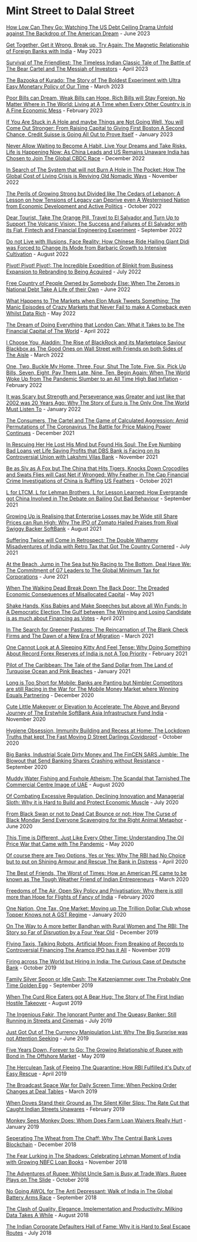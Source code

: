 # Mint Street to Dalal Street

[How Low Can They Go: Watching The US Debt Ceiling Drama Unfold against The Backdrop of The American Dream](https://mintstreettodalalstreet.blogspot.com/2023/06/how-low-can-they-go.html) - June 2023

[Get Together, Get it Wrong, Break up, Try Again: The Magnetic Relationship of Foreign Banks with India](https://mintstreettodalalstreet.blogspot.com/2023/05/get-together-get-it-wrong-break-up-try-again.html) - May 2023

[Survival of The Friendliest: The Timeless Indian Classic Tale of The Battle of The Bear Cartel and The Messiah of Investors](https://mintstreettodalalstreet.blogspot.com/2023/04/survival-of-the-friendliest.html) - April 2023

[The Bazooka of Kurado: The Story of The Boldest Experiment with Ultra Easy Monetary Policy of Our Time](https://mintstreettodalalstreet.blogspot.com/2023/03/the-bazooka-of-kurado.html) - March 2023

[Poor Bills can Dream, Weak Bills can Hope, Rich Bills will Stay Foreign, No Matter Where in The World: Living at A Time when Every Other Country is in A Fine Economic Mess](https://mintstreettodalalstreet.blogspot.com/2023/02/poor-bills-can-dream-weak-bills-can-hope-rich-bills-will-stay-foreign-no-matter-where-in-the-world.html) - February 2023

[If You Are Stuck in A Hole and maybe Things are Not Going Well, You will Come Out Stronger: From Raising Capital to Giving First Boston A Second Chance, Credit Suisse is Going All Out to Prove Itself](https://mintstreettodalalstreet.blogspot.com/2023/01/if-you-are-stuck-in-a-hole-and-maybe-things-are-not-going-well-you-will-come-stronger.html) - January 2023

[Never Allow Waiting to Become A Habit, Live Your Dreams and Take Risks, Life is Happening Now: As China Leads and US Remains Unaware India has Chosen to Join The Global CBDC Race](https://mintstreettodalalstreet.blogspot.com/2022/12/never-allow-waiting-to-become-a-habit-live-your-dreams-and-take-risks-life-is-happening-now.html) - December 2022

[In Search of The System that will not Burn A Hole in The Pocket: How The Global Cost of Living Crisis is Reviving Old Nomadic Ways](https://mintstreettodalalstreet.blogspot.com/2022/11/in-search-of-the-system-that-will-not-burn-a-hole-in-the-pocket.html) - November 2022 

[The Perils of Growing Strong but Divided like The Cedars of Lebanon: A Lesson on how Tensions of Legacy can Deprive even A Westernised Nation from Economic Development and Active Politics](https://mintstreettodalalstreet.blogspot.com/2022/10/the-perils-of-growing-strong-but-divided-like-the-cedars-of-lebanon.html) - October 2022

[Dear Tourist, Take The Orange Pill, Travel to El Salvador and Turn Up to Support The Volcanic Vision: The Success and Failures of El Salvador with its Fiat, Fintech and Financial Engineering Experiment](https://mintstreettodalalstreet.blogspot.com/2022/09/dear-tourist-take-the-orange-pill-travel-to-el-salvador-and-turn-up-to-support-the-volcanic-vision.html) - September 2022

[Do not Live with Illusions, Face Reality: How Chinese Ride Hailing Giant Didi was Forced to Change its Mode from Barbaric Growth to Intensive Cultivation](https://mintstreettodalalstreet.blogspot.com/2022/08/do-not-live-with-illusions-face-reality.html) - August 2022

[Pivot! Pivot! Pivot!: The Incredible Expedition of Blinkit from Business Expansion to Rebranding to Being Acquired](https://mintstreettodalalstreet.blogspot.com/2022/07/pivot-pivot-pivot.html) - July 2022

[Free Country of People Owned by Somebody Else: When The Zeroes in National Debt Take A Life of their Own](https://mintstreettodalalstreet.blogspot.com/2022/06/free-country-of-people-owned-by-somebody-else.html) - June 2022

[What Happens to The Markets when Elon Musk Tweets Something: The Manic Episodes of Crazy Markets that Never Fail to make A Comeback even Whilst Data Rich](https://mintstreettodalalstreet.blogspot.com/2022/05/what-happens-to-the-markets-when-elon-musk-tweets-something.html) - May 2022

[The Dream of Doing Everything that London Can: What it Takes to be The Financial Capital of The World](https://mintstreettodalalstreet.blogspot.com/2022/04/the-dream-of-doing-everything-that-london-can.html) - April 2022

[I Choose You, Aladdin: The Rise of BlackRock and its Marketplace Saviour Blackbox as The Good Ones on Wall Street with Friends on both Sides of The Aisle](https://mintstreettodalalstreet.blogspot.com/2022/03/i-choose-you-aladdin.html) - March 2022

[One, Two, Buckle My Home, Three, Four, Shut The Tote, Five, Six, Pick Up Bills, Seven, Eight, Pay Them Late, Nine, Ten, Begin Again: When The World Woke Up from The Pandemic Slumber to an All Time High Bad Inflation](https://mintstreettodalalstreet.blogspot.com/2022/02/one-two-buckle-my-home-three-four-shut-the-tote-five-six-pick-up-bills-seven-eight-pay-them-late-nine-ten-begin-again.html) - February 2022

[It was Scary but Strength and Perseverance was Greater and just like that 2002 was 20 Years Ago: Why The Story of Euro is The Only One The World Must Listen To](https://mintstreettodalalstreet.blogspot.com/2022/01/it-was-scary-but-strength-and-perseverance-was-greater-and-just-like-that-2002-was-20-years-ago.html) - January 2022

[The Consumers, The Cartel and The Game of Calculated Aggression: Amid Permutations of The Coronavirus The Battle for Price Making Power Continues](https://mintstreettodalalstreet.blogspot.com/2021/12/the-consumers-the-cartel-and-the-game-of-calculated-aggression.html) - December 2021 

[In Rescuing Her He Lost His Mind but Found His Soul: The Eye Numbing Bad Loans yet Life Saving Profits that DBS Bank is Facing on its Controversial Union with Lakshmi Vilas Bank](https://mintstreettodalalstreet.blogspot.com/2021/11/in-rescuing-her-he-lost-his-mind-but-fiubd-his-soul.html) - November 2021

[Be as Sly as A Fox but The China that Hits Tigers, Knocks Down Crocodiles and Swats Flies will Cast Net if Wronged: Why Feather in The Cap Financial Crime Investigations of China is Ruffling US Feathers](https://mintstreettodalalstreet.blogspot.com/2021/10/be-as-sly-as-a-fox-but-the-china-that-hits-tigers-knocks-down-crocodiles-and-swats-flies-will-cast-net-if-wronged.html) - October 2021

[L for LTCM, L for Lehman Brothers, L for Lesson Learned: How Evergrande got China Involved in The Debate on Bailing Out Bad Behaviour](https://mintstreettodalalstreet.blogspot.com/2021/09/l-for-ltcm-l-for-lehman-brothers-l-for-lesson-learned.html) - September 2021

[Growing Up is Realising that Enterprise Losses may be Wide still Share Prices can Run High: Why The IPO of Zomato Hailed Praises from Rival Swiggy Backer SoftBank](https://mintstreettodalalstreet.blogspot.com/2021/08/growing-up-is-realising-that-enterprise-losses-may-be-wide-still-share-prices-can-run-high.html) - August 2021

[Suffering Twice will Come in Retrospect: The Double Whammy Misadventures of India with Retro Tax that Got The Country Cornered](https://mintstreettodalalstreet.blogspot.com/2021/07/suffering-twice-will-come-in-retrospect.html) - July 2021

[At the Beach, Jump in The Sea but No Racing to The Bottom, Deal Have We: The Commitment of G7 Leaders to The Global Minimum Tax for Corporations](https://mintstreettodalalstreet.blogspot.com/2021/06/at-the-beach-jump-in-the-sea-but-no-racing-to-the-bottom-deal-have-we.html) - June 2021

[When The Walking Dead Break Down The Back Door: The Dreaded Economic Consequences of Misallocated Capital](https://mintstreettodalalstreet.blogspot.com/2021/05/when-the-walking-dead-break-down-the-back-door.html) - May 2021

[Shake Hands, Kiss Babies and Make Speeches but above all Win Funds: In A Democratic Election The Gulf between The Winning and Losing Candidate is as much about Financing as Votes](https://mintstreettodalalstreet.blogspot.com/2021/04/shake-hands-kiss-babies-and-make-speeches-but-above-all-win-funds.html) - April 2021

[In The Search for Greener Pastures: The Reincarnation of The Blank Check Firms and The Dawn of a New Era of Migration](https://mintstreettodalalstreet.blogspot.com/2021/03/in-the-search-for-greener-pastures.html) - March 2021

[One Cannot Look at A Sleeping Kitty And Feel Tense: Why Doing Something About Record Forex Reserves of India is not A Top Priority](https://mintstreettodalalstreet.blogspot.com/2021/02/one-cannot-look-at-a-sleeping-kitty-and-feel-tense.html) - February 2021

[Pilot of The Caribbean: The Tale of the Sand Dollar from The Land of Turquoise Ocean and Pink Beaches](https://mintstreettodalalstreet.blogspot.com/2021/01/pilot-of-the-caribbean.html) - January 2021

[Long is Too Short for Mobile: Banks are Panting but Nimbler Competitors are still Racing in the War for The Mobile Money Market where Winning Equals Partnering](https://mintstreettodalalstreet.blogspot.com/2020/12/long-is-too-short-for-mobile.html) - December 2020

[Cute Little Makeover or Elevation to Accelerate: The Above and Beyond Journey of The Erstwhile SoftBank Asia Infrastructure Fund India](https://mintstreettodalalstreet.blogspot.com/2020/11/cute-little-makeover-or-elevation-to-accelerate.html) - November 2020

[Hygiene Obsession, Immunity Building and Recess at Home: The Lockdown Truths that kept The Fast Moving D Street Darlings Covidproof](https://mintstreettodalalstreet.blogspot.com/2020/10/hygiene-obsession-immunity-building-and-recess-at-home.html) - October 2020

[Big Banks, Industrial Scale Dirty Money and The FinCEN SARS Jumble: The Blowout that Send Banking Shares Crashing without Resistance](https://mintstreettodalalstreet.blogspot.com/2020/09/big-banks-industrial-scale-dirty-money-and-the-fincen-sars-jumble.html) - September 2020

[Muddy Water Fishing and Foxhole Atheism: The Scandal that Tarnished The Commercial Centre Image of UAE](https://mintstreettodalalstreet.blogspot.com/2020/08/muddy-water-fishing-and-foxhole-atheism.html) - August 2020

[Of Combating Excessive Regulation, Declining Innovation and Managerial Sloth: Why it is Hard to Build and Protect Economic Muscle](https://mintstreettodalalstreet.blogspot.com/2020/07/of-combating-excessive-regulation-declining-innovation-and-managerial-sloth.html) - July 2020

[From Black Swan or not to Dead Cat Bounce or not: How The Curse of Black Monday Send Everyone Scavenging for the Right Animal Metaphor](https://mintstreettodalalstreet.blogspot.com/2020/06/from-black-swan-or-not-to-dead-cat-bounce-or-not.html) - June 2020

[This Time is Different, Just Like Every Other Time: Understanding The Oil Price War that Came with The Pandemic](https://mintstreettodalalstreet.blogspot.com/2020/05/this-time-is-different-just-like-every-other-time.html) - May 2020

[Of course there are Two Options, Yes or Yes: Why The RBI had No Choice but to put on Shining Armour and Rescue The Bank in Distress](https://mintstreettodalalstreet.blogspot.com/2020/04/of-course-there-are-two-options-yes-or-yes.html) - April 2020

[The Best of Friends, The Worst of Times: How an American PE came to be known as The Tough Weather Friend of Indian Entrepreneurs](https://mintstreettodalalstreet.blogspot.com/2020/03/the-best-of-friends-the-worst-of-times.html) - March 2020

[Freedoms of The Air, Open Sky Policy and Privatisation: Why there is still more than Hope for Flights of Fancy of India](https://mintstreettodalalstreet.blogspot.com/2020/02/freedoms-of-the-air-open-sky-policy-and-privatisation.html) - February 2020

[One Nation, One Tax, One Market: Moving up The Trillion Dollar Club whose Topper Knows not A GST Regime](https://mintstreettodalalstreet.blogspot.com/2020/01/one-nation-one-tax-one-market.html) - January 2020

[On The Way to A more better Bandhan with Rural Women and The RBI: The Story so Far of Disruption by a Four Year Old](https://mintstreettodalalstreet.blogspot.com/2019/12/on-the-way-to-a-more-better-bandhan-with-rural-women-and-the-RBI.html) - December 2019

[Flying Taxis, Talking Robots, Artificial Moon: From Breaking of Records to Controversial Financing The Aramco IPO has it All](https://mintstreettodalalstreet.blogspot.com/2019/11/flying-taxis-talking-robots-artificial-moon.html) - November 2019

[Firing across The World but Hiring in India: The Curious Case of Deutsche Bank](https://mintstreettodalalstreet.blogspot.com/2019/10/firing-across-the-world-but-hiring-in-india.html) - October 2019

[Family Silver Spoon or Idle Cash: The Katzenjammer over The Probably One Time Golden Egg](https://mintstreettodalalstreet.blogspot.com/2019/09/family-silver-spoon-or-idle-cash.html) - September 2019

[When The Curd Rice Eaters got A Bear Hug: The Story of The First Indian Hostile Takeover](https://mintstreettodalalstreet.blogspot.com/2019/08/when-the-curd-rice-eaters-got-a-bear-hug.html) - August 2019

[The Ingenious Fakir, The Ignorant Punter and The Queasy Banker: Still Running in Streets and Cinemas](https://mintstreettodalalstreet.blogspot.com/2019/07/the-ingenious-fakir-the-ignorant-punter-and-the-queasy-banker.html) - July 2019

[Just Got Out of The Currency Manipulation List: Why The Big Surprise was not Attention Seeking](https://mintstreettodalalstreet.blogspot.com/2019/06/just-got-out-of-the-currency-manipulation-list.html) - June 2019

[Five Years Down, Forever to Go: The Growing Relationship of Rupee with Bond in The Offshore Market](https://mintstreettodalalstreet.blogspot.com/2019/05/five-years-down-forever-to-go.html) - May 2019

[The Herculean Task of Fleeing The Quarantine: How RBI Fulfilled it's Duty of Easy Rescue](https://mintstreettodalalstreet.blogspot.com/2019/04/the-herculean-task-of-fleeing-the-quarantine.html) - April 2019

[The Broadcast Space War for Daily Screen Time: When Pecking Order Changes at Deal Tables](https://mintstreettodalalstreet.blogspot.com/2019/03/the-broadcast-space-war-for-daily-screen-time.html) - March 2019

[When Doves Stand their Ground as The Silent Killer Slips: The Rate Cut that Caught Indian Streets Unawares](https://mintstreettodalalstreet.blogspot.com/2019/02/when-doves-stand-their-ground-as-the-silent-killer-slips.html) - February 2019

[Monkey Sees Monkey Does: Whom Does Farm Loan Waivers Really Hurt](https://mintstreettodalalstreet.blogspot.com/2019/01/monkey-sees-monkey-does.html) - January 2019

[Seperating The Wheat from The Chaff: Why The Central Bank Loves Blockchain](https://mintstreettodalalstreet.blogspot.com/2018/12/seperating-the-wheat-from-the-chaff.html) - December 2018

[The Fear Lurking in The Shadows: Celebrating Lehman Moment of India with Growing NBFC Loan Books](https://mintstreettodalalstreet.blogspot.com/2018/11/the-fear-lurking-in-the-shadows.html) - November 2018

[The Adventures of Rupee: Whilst Uncle Sam is Busy at Trade Wars, Rupee Plays on The Slide](https://mintstreettodalalstreet.blogspot.com/2018/10/the-adventures-of-rupee.html) - October 2018

[No Going AWOL for The Anti Depressant: Walk of India in The Global Battery Arms Race](https://mintstreettodalalstreet.blogspot.com/2018/09/no-going-awol-for-the-anti-depressant.html) - September 2018

[The Clash of Quality, Elegance, Implementation and Productivity: Milking Data Takes A While](https://mintstreettodalalstreet.blogspot.com/2018/08/the-clash-of-quality-elegance-implementation-and-productivity.html) - August 2018

[The Indian Corporate Defaulters Hall of Fame: Why it is Hard to Seal Escape Routes](https://mintstreettodalalstreet.blogspot.com/2018/07/the-indian-corporate-defaulters-hall-of-fame.html) - July 2018




